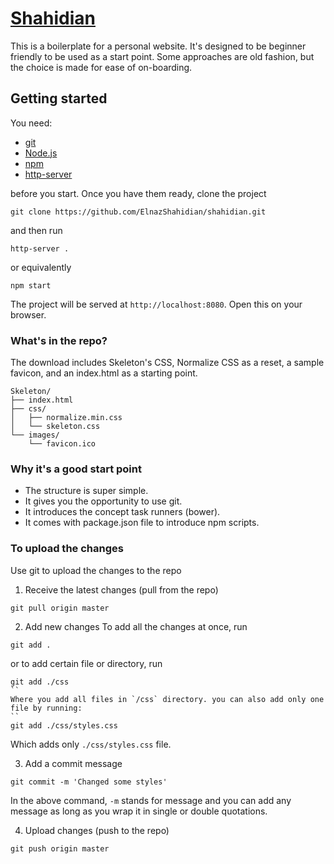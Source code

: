 # [Shahidian](http://shahidian.com)
This is a boilerplate for a personal website. It's designed to be beginner friendly to be used as a start point. Some approaches are old fashion, but the choice is made for ease of on-boarding.

## Getting started

You need:

- [git](https://git-scm.com/)
- [Node.js](https://nodejs.org/en/download/)
- [npm](https://www.npmjs.com/package/npm)
- [http-server](https://www.npmjs.com/package/http-server)

before you start. Once you have them ready, clone the project
```
git clone https://github.com/ElnazShahidian/shahidian.git
```
and then run

```
http-server .
```
or equivalently
```
npm start
```

The project will be served at `http://localhost:8080`. Open this on your browser.



### What's in the repo?

The download includes Skeleton's CSS, Normalize CSS as a reset, a sample favicon, and an index.html as a starting point.

```
Skeleton/
├── index.html
├── css/
│   ├── normalize.min.css
│   └── skeleton.css
└── images/
    └── favicon.ico

```

### Why it's a good start point
- The structure is super simple.
- It gives you the opportunity to use git.
- It introduces the concept task runners (bower).
- It comes with package.json file to introduce npm scripts.


### To upload the changes

Use git to upload the changes to the repo

1. Receive the latest changes (pull from the repo)
```
git pull origin master
```

2. Add new changes
To add all the changes at once, run
```
git add .
```
or to add certain file or directory, run
```
git add ./css
``
Where you add all files in `/css` directory. you can also add only one file by running:
``
git add ./css/styles.css
```
Which adds only `./css/styles.css` file.


3. Add a commit message
```
git commit -m 'Changed some styles'
```
In the above command, `-m` stands for message and you can add any message as long as you wrap it in single or double quotations.

4. Upload changes (push to the repo)
```
git push origin master
```
